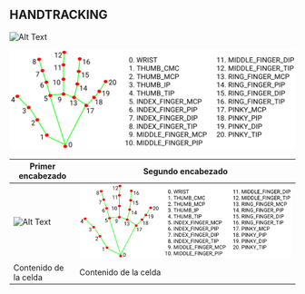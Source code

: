 ## HANDTRACKING
![Alt Text](https://github.com/facumruiz/HandTracking/blob/main/docs/hand_tracking_3d_android_gpu.gif)

![Image Text](https://github.com/facumruiz/HandTracking/blob/main/docs/hand_landmarks.png)

| Primer encabezado | Segundo encabezado |
| ------------- | ------------- |
| ![Alt Text](https://github.com/facumruiz/HandTracking/blob/main/docs/hand_tracking_3d_android_gpu.gif)  | ![Image Text](https://github.com/facumruiz/HandTracking/blob/main/docs/hand_landmarks.png)  |
| Contenido de la celda  | Contenido de la celda  |
